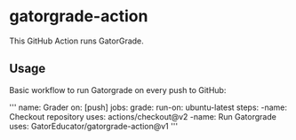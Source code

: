 # gatorgrade-action

This GitHub Action runs GatorGrade.

## Usage

Basic workflow to run Gatorgrade on every push to GitHub:

'''
name: Grader
on: [push]
jobs:
    grade:
        run-on: ubuntu-latest
        steps:
            -name: Checkout repository
             uses: actions/checkout@v2
            -name: Run Gatorgrade
             uses: GatorEducator/gatorgrade-action@v1
'''
